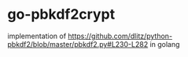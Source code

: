 # go-pbkdf2crypt

implementation of https://github.com/dlitz/python-pbkdf2/blob/master/pbkdf2.py#L230-L282 in golang

